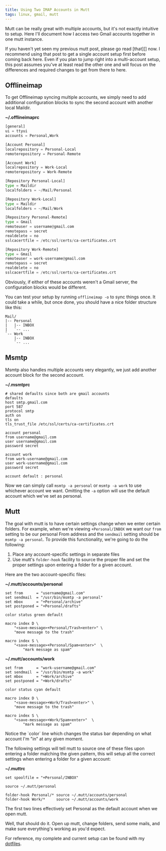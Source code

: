 ```yaml
---
title: Using Two IMAP Accounts in Mutt
tags: linux, gmail, mutt
---
```


Mutt can be really great with multiple accounts, but it's not exactly
intuitive to setup. Here I'll document how I access two Gmail accounts 
together in one mutt instance.

<div class="well">
If you haven't yet seen my previous mutt post, please go read [that][] 
now. I recommend using that post to get a single account setup first 
before coming back here. Even if you plan to jump right into a 
multi-account setup, this post assumes you've at least read the other 
one and will focus on the differences and required changes to get from 
there to here.
</div>

[that]: https://pbrisbin.com/posts/mutt_gmail_offlineimap

## Offlineimap

To get Offlineimap syncing multiple accounts, we simply need to add 
additional configuration blocks to sync the second account with another 
local Maildir.

**~/.offlineimaprc**

```python
[general]
ui = ttyui
accounts = Personal,Work

[Account Personal]
localrepository = Personal-Local
remoterepository = Personal-Remote

[Account Work]
localrepository = Work-Local
remoterepository = Work-Remote

[Repository Personal-Local]
type = Maildir
localfolders = ~/Mail/Personal

[Repository Work-Local]
type = Maildir
localfolders = ~/Mail/Work

[Repository Personal-Remote]
type = Gmail
remoteuser = username@gmail.com
remotepass = secret
realdelete = no
sslcacertfile = /etc/ssl/certs/ca-certificates.crt

[Repository Work-Remote]
type = Gmail
remoteuser = work-username@gmail.com
remotepass = secret
realdelete = no
sslcacertfile = /etc/ssl/certs/ca-certificates.crt
```

<div class="well">
Obviously, if either of these accounts weren't a Gmail server, the 
configuration blocks would be different.
</div>

You can test your setup by running `offlineimap -o` to sync things once.
It could take a while, but once done, you should have a nice folder
structure like this:

    Mail/
    |-- Personal
    |   |-- INBOX
    |   `-- ...
    `-- Work
        |-- INBOX
        `-- ...

## Msmtp

Msmtp also handles multiple accounts very elegantly, we just add another 
account block for the second account.

**~/.msmtprc**

```
# shared defaults since both are gmail accounts
defaults
host smtp.gmail.com
port 587
protocol smtp
auth on
tls on
tls_trust_file /etc/ssl/certs/ca-certificates.crt

account personal
from username@gmail.com
user username@gmail.com
password secret

account work
from work-username@gmail.com
user work-username@gmail.com
password secret

account default : personal
```

Now we can simply call `msmtp -a personal` or `msmtp -a work` to use
whichever account we want. Omitting the `-a` option will use the default 
account which we've set as personal.

## Mutt

The goal with mutt is to have certain settings change when we enter 
certain folders. For example, when we're viewing `+Personal/INBOX` we 
want our `from` setting to be our personal From address and the 
`sendmail` setting should be `msmtp -a personal`. To provide this 
functionality, we're going to do the following:

1. Place any account-specific settings in separate files
2. Use mutt's `folder-hook` facility to source the proper file and set 
   the proper settings upon entering a folder for a given account.

Here are the two account-specific files:

**~/.mutt/accounts/personal**

```
set from      = "username@gmail.com"
set sendmail  = "/usr/bin/msmtp -a personal"
set mbox      = "+Personal/archive"
set postponed = "+Personal/drafts"

color status green default

macro index D \
    "<save-message>+Personal/Trash<enter>" \
    "move message to the trash"

macro index S \
    "<save-message>+Personal/Spam<enter>"  \
        "mark message as spam"
```

**~/.mutt/accounts/work**

```
set from      = "work-username@gmail.com"
set sendmail  = "/usr/bin/msmtp -a work"
set mbox      = "+Work/archive"
set postponed = "+Work/drafts"

color status cyan default

macro index D \
    "<save-message>+Work/Trash<enter>" \
    "move message to the trash"

macro index S \
    "<save-message>+Work/Spam<enter>"  \
        "mark message as spam"
```

<div class="well">
Notice the `color` line which changes the status bar depending on what 
account I'm "in" at any given moment.
</div>

The following settings will tell mutt to source one of these files upon 
entering a folder matching the given pattern, this will setup all the 
correct settings when entering a folder for a given account:

**~/.muttrc**

```
set spoolfile = "+Personal/INBOX"

source ~/.mutt/personal

folder-hook Personal/* source ~/.mutt/accounts/personal
folder-hook Work/*     source ~/.mutt/accounts/work
```

The first two lines effectively set Personal as the default account when 
we open mutt.

Well, that should do it. Open up mutt, change folders, send some mails, 
and make sure everything's working as you'd expect.

For reference, my complete and current setup can be found with my 
[dotfiles][].

[dotfiles]: https://github.com/pbrisbin/dotfiles/tree/v1.0/tag-mail-recipient
